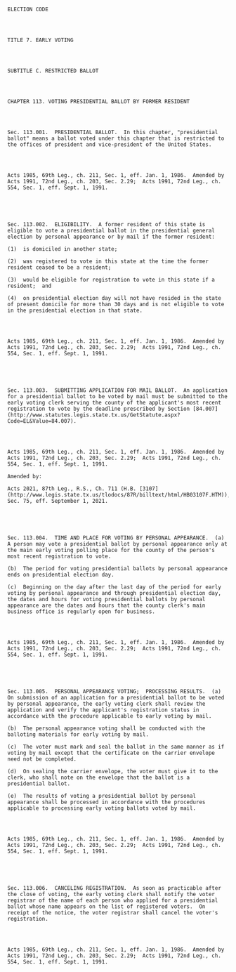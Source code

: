 ﻿
    
    
    	
    					
    
    
    ELECTION CODE
    
      
    
    
    TITLE 7. EARLY VOTING
    
      
    
    
    SUBTITLE C. RESTRICTED BALLOT
    
      
    
    
    CHAPTER 113. VOTING PRESIDENTIAL BALLOT BY FORMER RESIDENT
    
      
    
    
    Sec. 113.001.  PRESIDENTIAL BALLOT.  In this chapter, "presidential ballot" means a ballot voted under this chapter that is restricted to the offices of president and vice-president of the United States.
    
    
    
    
    Acts 1985, 69th Leg., ch. 211, Sec. 1, eff. Jan. 1, 1986.  Amended by Acts 1991, 72nd Leg., ch. 203, Sec. 2.29;  Acts 1991, 72nd Leg., ch. 554, Sec. 1, eff. Sept. 1, 1991.
    
    
    
    
    
    Sec. 113.002.  ELIGIBILITY.  A former resident of this state is eligible to vote a presidential ballot in the presidential general election by personal appearance or by mail if the former resident:
    
    (1)  is domiciled in another state;
    
    (2)  was registered to vote in this state at the time the former resident ceased to be a resident;
    
    (3)  would be eligible for registration to vote in this state if a resident;  and
    
    (4)  on presidential election day will not have resided in the state of present domicile for more than 30 days and is not eligible to vote in the presidential election in that state.
    
    
    
    
    Acts 1985, 69th Leg., ch. 211, Sec. 1, eff. Jan. 1, 1986.  Amended by Acts 1991, 72nd Leg., ch. 203, Sec. 2.29;  Acts 1991, 72nd Leg., ch. 554, Sec. 1, eff. Sept. 1, 1991.
    
    
    
    
    
    Sec. 113.003.  SUBMITTING APPLICATION FOR MAIL BALLOT.  An application for a presidential ballot to be voted by mail must be submitted to the early voting clerk serving the county of the applicant's most recent registration to vote by the deadline prescribed by Section [84.007](http://www.statutes.legis.state.tx.us/GetStatute.aspx?Code=EL&Value=84.007).
    
    
    
    
    Acts 1985, 69th Leg., ch. 211, Sec. 1, eff. Jan. 1, 1986.  Amended by Acts 1991, 72nd Leg., ch. 203, Sec. 2.29;  Acts 1991, 72nd Leg., ch. 554, Sec. 1, eff. Sept. 1, 1991.
    
    Amended by: 
    
    Acts 2021, 87th Leg., R.S., Ch. 711 (H.B. [3107](http://www.legis.state.tx.us/tlodocs/87R/billtext/html/HB03107F.HTM)), Sec. 75, eff. September 1, 2021.
    
    
    
    
    
    Sec. 113.004.  TIME AND PLACE FOR VOTING BY PERSONAL APPEARANCE.  (a)  A person may vote a presidential ballot by personal appearance only at the main early voting polling place for the county of the person's most recent registration to vote.
    
    (b)  The period for voting presidential ballots by personal appearance ends on presidential election day.
    
    (c)  Beginning on the day after the last day of the period for early voting by personal appearance and through presidential election day, the dates and hours for voting presidential ballots by personal appearance are the dates and hours that the county clerk's main business office is regularly open for business.
    
    
    
    
    Acts 1985, 69th Leg., ch. 211, Sec. 1, eff. Jan. 1, 1986.  Amended by Acts 1991, 72nd Leg., ch. 203, Sec. 2.29;  Acts 1991, 72nd Leg., ch. 554, Sec. 1, eff. Sept. 1, 1991.
    
    
    
    
    
    Sec. 113.005.  PERSONAL APPEARANCE VOTING;  PROCESSING RESULTS.  (a)  On submission of an application for a presidential ballot to be voted by personal appearance, the early voting clerk shall review the application and verify the applicant's registration status in accordance with the procedure applicable to early voting by mail.
    
    (b)  The personal appearance voting shall be conducted with the balloting materials for early voting by mail.
    
    (c)  The voter must mark and seal the ballot in the same manner as if voting by mail except that the certificate on the carrier envelope need not be completed.
    
    (d)  On sealing the carrier envelope, the voter must give it to the clerk, who shall note on the envelope that the ballot is a presidential ballot.
    
    (e)  The results of voting a presidential ballot by personal appearance shall be processed in accordance with the procedures applicable to processing early voting ballots voted by mail.
    
    
    
    
    Acts 1985, 69th Leg., ch. 211, Sec. 1, eff. Jan. 1, 1986.  Amended by Acts 1991, 72nd Leg., ch. 203, Sec. 2.29;  Acts 1991, 72nd Leg., ch. 554, Sec. 1, eff. Sept. 1, 1991.
    
    
    
    
    
    Sec. 113.006.  CANCELING REGISTRATION.  As soon as practicable after the close of voting, the early voting clerk shall notify the voter registrar of the name of each person who applied for a presidential ballot whose name appears on the list of registered voters.  On receipt of the notice, the voter registrar shall cancel the voter's registration.
    
    
    
    
    Acts 1985, 69th Leg., ch. 211, Sec. 1, eff. Jan. 1, 1986.  Amended by Acts 1991, 72nd Leg., ch. 203, Sec. 2.29;  Acts 1991, 72nd Leg., ch. 554, Sec. 1, eff. Sept. 1, 1991.
    
    
    
    
    				
